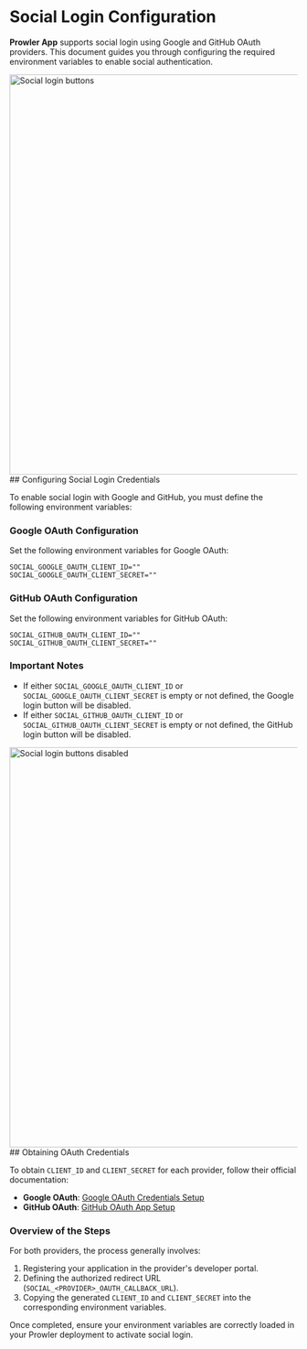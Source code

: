 # Social Login Configuration

**Prowler App** supports social login using Google and GitHub OAuth providers. This document guides you through configuring the required environment variables to enable social authentication.

<img src="../img/social-login/social_login_buttons.png" alt="Social login buttons" width="700" />
## Configuring Social Login Credentials

To enable social login with Google and GitHub, you must define the following environment variables:

### Google OAuth Configuration

Set the following environment variables for Google OAuth:

```env
SOCIAL_GOOGLE_OAUTH_CLIENT_ID=""
SOCIAL_GOOGLE_OAUTH_CLIENT_SECRET=""
```

### GitHub OAuth Configuration

Set the following environment variables for GitHub OAuth:

```env
SOCIAL_GITHUB_OAUTH_CLIENT_ID=""
SOCIAL_GITHUB_OAUTH_CLIENT_SECRET=""
```

### Important Notes

- If either `SOCIAL_GOOGLE_OAUTH_CLIENT_ID` or `SOCIAL_GOOGLE_OAUTH_CLIENT_SECRET` is empty or not defined, the Google login button will be disabled.
- If either `SOCIAL_GITHUB_OAUTH_CLIENT_ID` or `SOCIAL_GITHUB_OAUTH_CLIENT_SECRET` is empty or not defined, the GitHub login button will be disabled.

<img src="../img/social-login/social_login_buttons_disabled.png" alt="Social login buttons disabled" width="700" />
## Obtaining OAuth Credentials

To obtain `CLIENT_ID` and `CLIENT_SECRET` for each provider, follow their official documentation:

- **Google OAuth**: [Google OAuth Credentials Setup](https://developers.google.com/identity/protocols/oauth2)
- **GitHub OAuth**: [GitHub OAuth App Setup](https://docs.github.com/en/apps/oauth-apps/building-oauth-apps/creating-an-oauth-app)

### Overview of the Steps

For both providers, the process generally involves:

1. Registering your application in the provider's developer portal.
2. Defining the authorized redirect URL (`SOCIAL_<PROVIDER>_OAUTH_CALLBACK_URL`).
3. Copying the generated `CLIENT_ID` and `CLIENT_SECRET` into the corresponding environment variables.

Once completed, ensure your environment variables are correctly loaded in your Prowler deployment to activate social login.
